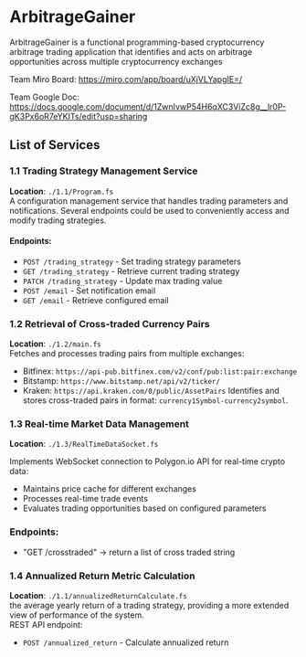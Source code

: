 # ArbitrageGainer
ArbitrageGainer is a functional programming-based cryptocurrency arbitrage trading application that identifies and acts on arbitrage opportunities across multiple cryptocurrency exchanges

Team Miro Board: https://miro.com/app/board/uXjVLYapgIE=/

Team Google Doc: https://docs.google.com/document/d/1ZwnIvwP54H6qXC3ViZc8g__lr0P-gK3Px6oR7eYKITs/edit?usp=sharing

## List of Services
### 1.1 Trading Strategy Management Service
**Location**: `./1.1/Program.fs`  
A configuration management service that handles trading parameters and notifications. Several endpoints could be used to conveniently access and modify trading strategies.
#### Endpoints:
- `POST /trading_strategy` - Set trading strategy parameters
- `GET /trading_strategy` - Retrieve current trading strategy
- `PATCH /trading_strategy` - Update max trading value
- `POST /email` - Set notification email
- `GET /email` - Retrieve configured email
### 1.2 Retrieval of Cross-traded Currency Pairs
**Location**: `./1.2/main.fs`  
Fetches and processes trading pairs from multiple exchanges:  
- Bitfinex: `https://api-pub.bitfinex.com/v2/conf/pub:list:pair:exchange`
- Bitstamp: `https://www.bitstamp.net/api/v2/ticker/`
- Kraken: `https://api.kraken.com/0/public/AssetPairs`
Identifies and stores cross-traded pairs in format: `currency1Symbol-currency2symbol`.  
### 1.3 Real-time Market Data Management
**Location**: `./1.3/RealTimeDataSocket.fs`  

Implements WebSocket connection to Polygon.io API for real-time crypto data:  
- Maintains price cache for different exchanges
- Processes real-time trade events
- Evaluates trading opportunities based on configured parameters  
### Endpoints:
 - "GET /crosstraded" -> return a list of cross traded string

### 1.4 Annualized Return Metric Calculation
**Location**: `./1.1/annualizedReturnCalculate.fs`  
the average yearly return of a trading strategy, providing a more extended view of performance of the system.  
REST API endpoint:
- `POST /annualized_return` - Calculate annualized return
